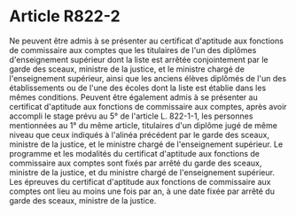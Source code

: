 # Article R822-2

Ne peuvent être admis à se présenter au certificat d'aptitude aux fonctions de commissaire aux comptes que les titulaires de l'un des diplômes d'enseignement supérieur dont la liste est arrêtée conjointement par le garde des sceaux, ministre de la justice, et le ministre chargé de l'enseignement supérieur, ainsi que les anciens élèves diplômés de l'un des établissements ou de l'une des écoles dont la liste est établie dans les mêmes conditions.   Peuvent être également admis à se présenter au certificat d'aptitude aux fonctions de commissaire aux comptes, après avoir accompli le stage prévu au 5° de l'article L. 822-1-1, les personnes mentionnées au 1° du même article, titulaires d'un diplôme jugé de même niveau que ceux indiqués à l'alinéa précédent par le garde des sceaux, ministre de la justice, et le ministre chargé de l'enseignement supérieur.   Le programme et les modalités du certificat d'aptitude aux fonctions de commissaire aux comptes sont fixés par arrêté du garde des sceaux, ministre de la justice, et du ministre chargé de l'enseignement supérieur.   Les épreuves du certificat d'aptitude aux fonctions de commissaire aux comptes ont lieu au moins une fois par an, à une date fixée par arrêté du garde des sceaux, ministre de la justice.
